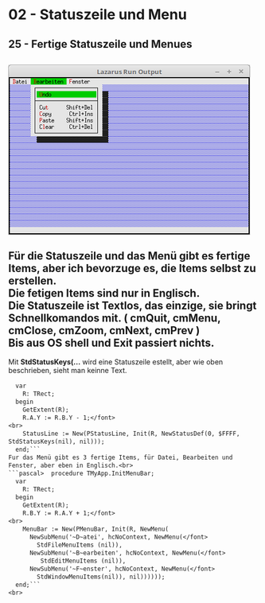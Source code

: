 # 02 - Statuszeile und Menu
## 25 - Fertige Statuszeile und Menues
<img src="image.png" alt="Selfhtml"><br><br>
Für die Statuszeile und das Menü gibt es fertige Items, aber ich bevorzuge es, die Items selbst zu erstellen.<br>
Die fetigen Items sind nur in Englisch.<br>
Die Statuszeile ist Textlos, das einzige, sie bringt Schnellkomandos mit. ( cmQuit, cmMenu, cmClose, cmZoom, cmNext, cmPrev )<br>
Bis aus <b>OS shell</b> und <b>Exit</b> passiert nichts.<br>
---
Mit <b>StdStatusKeys(...</b> wird eine Statuszeile estellt, aber wie oben beschrieben, sieht man keinne Text.<br>
```pascal>  procedure TMyApp.InitStatusLine;
  var
    R: TRect;
  begin
    GetExtent(R);
    R.A.Y := R.B.Y - 1;</font>
<br>
    StatusLine := New(PStatusLine, Init(R, NewStatusDef(0, $FFFF, StdStatusKeys(nil), nil)));
  end;```
Fur das Menü gibt es 3 fertige Items, für Datei, Bearbeiten und Fenster, aber eben in Englisch.<br>
```pascal>  procedure TMyApp.InitMenuBar;
  var
    R: TRect;
  begin
    GetExtent(R);
    R.B.Y := R.A.Y + 1;</font>
<br>
    MenuBar := New(PMenuBar, Init(R, NewMenu(
      NewSubMenu('~D~atei', hcNoContext, NewMenu(</font>
        StdFileMenuItems (nil)),
      NewSubMenu('~B~earbeiten', hcNoContext, NewMenu(</font>
         StdEditMenuItems (nil)),
      NewSubMenu('~F~enster', hcNoContext, NewMenu(</font>
        StdWindowMenuItems(nil)), nil))))));
  end;```
<br>
